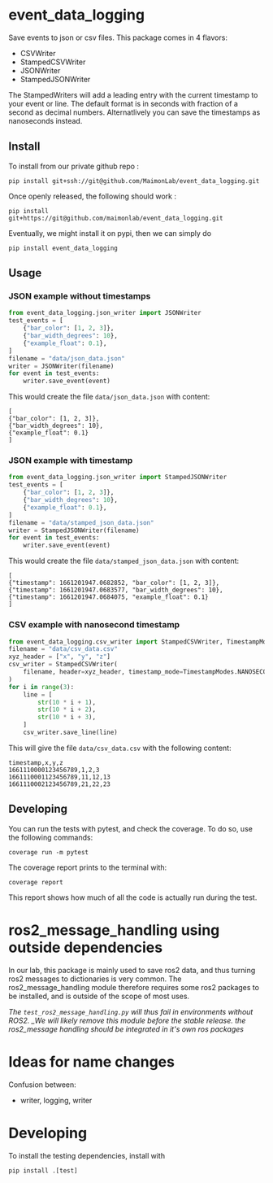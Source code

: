 # event_data_logging

Save events to json or csv files. This package comes in 4 flavors:

- CSVWriter
- StampedCSVWriter
- JSONWriter
- StampedJSONWriter

The StampedWriters will add a leading entry with the current timestamp to your event or line. The default format is in seconds with fraction of a second as decimal numbers. Alternatlively you can save the timestamps as nanoseconds instead.

## Install

To install from our private github repo :

    pip install git+ssh://git@github.com/MaimonLab/event_data_logging.git

Once openly released, the following should work :

    pip install git+https://git@github.com/maimonlab/event_data_logging.git

Eventually, we might install it on pypi, then we can simply do

    pip install event_data_logging

## Usage

### JSON example without timestamps

```python
from event_data_logging.json_writer import JSONWriter
test_events = [
    {"bar_color": [1, 2, 3]},
    {"bar_width_degrees": 10},
    {"example_float": 0.1},
]
filename = "data/json_data.json"
writer = JSONWriter(filename)
for event in test_events:
    writer.save_event(event)
```

This would create the file `data/json_data.json` with content:

```
[
{"bar_color": [1, 2, 3]},
{"bar_width_degrees": 10},
{"example_float": 0.1}
]
```

### JSON example with timestamp

```python
from event_data_logging.json_writer import StampedJSONWriter
test_events = [
    {"bar_color": [1, 2, 3]},
    {"bar_width_degrees": 10},
    {"example_float": 0.1},
]
filename = "data/stamped_json_data.json"
writer = StampedJSONWriter(filename)
for event in test_events:
    writer.save_event(event)
```

This would create the file `data/stamped_json_data.json` with content:

```
[
{"timestamp": 1661201947.0682852, "bar_color": [1, 2, 3]},
{"timestamp": 1661201947.0683577, "bar_width_degrees": 10},
{"timestamp": 1661201947.0684075, "example_float": 0.1}
]
```

### CSV example with nanosecond timestamp

```python
from event_data_logging.csv_writer import StampedCSVWriter, TimestampModes
filename = "data/csv_data.csv"
xyz_header = ["x", "y", "z"]
csv_writer = StampedCSVWriter(
    filename, header=xyz_header, timestamp_mode=TimestampModes.NANOSECONDS
)
for i in range(3):
    line = [
        str(10 * i + 1),
        str(10 * i + 2),
        str(10 * i + 3),
    ]
    csv_writer.save_line(line)
```

This will give the file `data/csv_data.csv` with the following content:

```
timestamp,x,y,z
1661110000123456789,1,2,3
1661110001123456789,11,12,13
1661110002123456789,21,22,23
```

## Developing

You can run the tests with pytest, and check the coverage. To do so, use the following commands:

    coverage run -m pytest

The coverage report prints to the terminal with:

    coverage report

This report shows how much of all the code is actually run during the test.

# ros2_message_handling using outside dependencies

In our lab, this package is mainly used to save ros2 data, and thus turning ros2 messages to dictionaries is very common. The ros2_message_handling module therefore requires some ros2 packages to be installed, and is outside of the scope of most uses.

_The `test_ros2_message_handling.py` will thus fail in environments without ROS2.
\_We will likely remove this module before the stable release. the ros2_message handling should be integrated in it's own ros packages_

# Ideas for name changes

Confusion between:

- writer, logging, writer

# Developing

To install the testing dependencies, install with

    pip install .[test]
